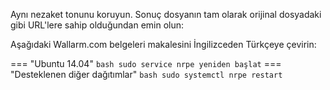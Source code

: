 Aynı nezaket tonunu koruyun. Sonuç dosyanın tam olarak orijinal dosyadaki gibi URL'lere sahip olduğundan emin olun:

Aşağıdaki Wallarm.com belgeleri makalesini İngilizceden Türkçeye çevirin:

=== "Ubuntu 14.04"
    ``` bash
    sudo service nrpe yeniden başlat
    ```
=== "Desteklenen diğer dağıtımlar"
    ``` bash
    sudo systemctl nrpe restart
    ```
